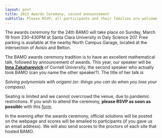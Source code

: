 ```yaml
---
layout: post
title: 2023 Awards Ceremony, second announcement
subtitle: Please RSVP; all participants and their families are welcome!
---
```

The awards ceremony for the 24th BAMO will take place on Sunday, March 19 from 230-430PM at Santa Clara University in Daly Science 207. Free parking is available at the nearby North Campus Garage, located at the intersection of Avisio and Belton.

The BAMO awards ceremony tradition is to have an excellent mathematical talk, followed by announcement of awards.  This year, our speaker will be
**[Inna Zakaharevich](https://pi.math.cornell.edu/~zakh/)** of Cornell University, the second speaker who actually took BAMO (can you name the other speaker?).  The title of her talk is 


*Solving polynomials with origami (or: things you can do when you lose your compass).*

Seating is limited and we cannot overcrowd the venue, due to pandemic restrictions. If you wish to attend the ceremony, **please RSVP as soon as possibl**e with this [form](https://forms.gle/SCMXj1v4rjzJeqto9).

In the evening after the awards ceremony, official solutions will be posted on the webpage and scores will be emailed to participants (if you gave us an email address).  We will also send scores to the proctors of each site that hosted BAMO.

